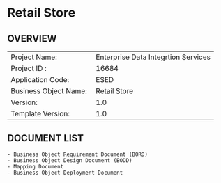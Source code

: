 # Retail Store

## OVERVIEW

|  |  |
| ------ | ------ |
| Project Name: | Enterprise Data Integrtion Services|
| Project ID : | 16684 |
| Application Code: | ESED |
| Business Object Name: | Retail Store |
| Version: | 1.0 |
| Template Version: | 1.0  |

## DOCUMENT LIST

    - Business Object Requirement Document (BORD)
    - Business Object Design Document (BODD)
    - Mapping Document
    - Business Object Deployment Document